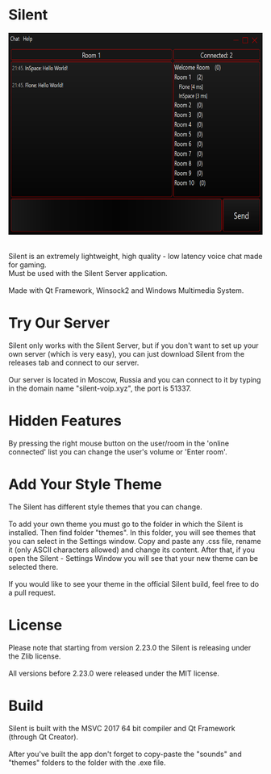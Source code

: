 ﻿# Silent
<p align="center">
  <img width="700" height="400" src="screenshot.png">
</p>
<br>
Silent is an extremely lightweight, high quality - low latency voice chat made for gaming.<br>
Must be used with the Silent Server application. <br>
<br>
Made with Qt Framework, Winsock2 and Windows Multimedia System.

# Try Our Server
Silent only works with the Silent Server, but if you don't want to set up your own server (which is very easy), you can just download Silent from the releases tab and connect to our server.<br>
<br>
Our server is located in Moscow, Russia and you can connect to it by typing in the domain name "silent-voip.xyz", the port is 51337.

# Hidden Features
By pressing the right mouse button on the user/room in the 'online connected' list you can change the user's volume or 'Enter room'.

# Add Your Style Theme
The Silent has different style themes that you can change.<br>
<br>
To add your own theme you must go to the folder in which the Silent is installed. Then find folder "themes". In this folder, you will see themes that you can select in the Settings window. Copy and paste any .css file, rename it (only ASCII characters allowed) and change its content. After that, if you open the Silent - Settings Window you will see that your new theme can be selected there.<br>
<br>
If you would like to see your theme in the official Silent build, feel free to do a pull request.

# License
Please note that starting from version 2.23.0 the Silent is releasing under the Zlib license.<br>
<br>
All versions before 2.23.0 were released under the MIT license.

# Build
Silent is built with the MSVC 2017 64 bit compiler and Qt Framework (through Qt Creator).<br>
<br>
After you've built the app don't forget to copy-paste the "sounds" and "themes" folders to the folder with the .exe file.
